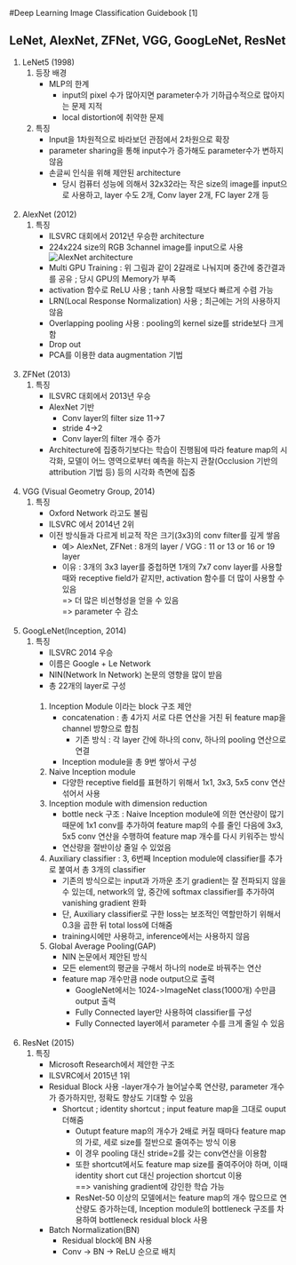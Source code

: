 #Deep Learning Image Classification Guidebook [1]
## LeNet, AlexNet, ZFNet, VGG, GoogLeNet, ResNet

1. LeNet5 (1998)
    1. 등장 배경
        - MLP의 한계
            - input의 pixel 수가 많아지면 parameter수가 기하급수적으로 많아지는 문제 지적
            - local distortion에 취약한 문제
    1. 특징
        - Input을 1차원적으로 바라보던 관점에서 2차원으로 확장
        - parameter sharing을 통해 input수가 증가해도 parameter수가 변하지 않음
        - 손글씨 인식을 위해 제안된 architecture
            - 당시 컴퓨터 성능에 의해서 32x32라는 작은 size의 image를 input으로 사용하고, layer 수도 2개, Conv layer 2개, FC layer 2개 등
<br><br>
1. AlexNet (2012)
    1. 특징
        - ILSVRC 대회에서 2012년 우승한 architecture
        - 224x224 size의 RGB 3channel image를 input으로 사용<br>
        ![AlexNet architecture](file:///C:/Users/zkzh6/OneDrive/Pictures/deep_learning%20classification/noname01.bmp)<br>
        - Multi GPU Training : 위 그림과 같이 2갈래로 나눠지며 중간에 중간결과를 공유 ; 당시 GPU의 Memory가 부족
        - activation 함수로 ReLU 사용 ; tanh 사용할 때보다 빠르게 수렴 가능
        - LRN(Local Response Normalization) 사용 ; 최근에는 거의 사용하지 않음
        - Overlapping pooling 사용 : pooling의 kernel size를 stride보다 크게 함
        - Drop out
        - PCA를 이용한 data augmentation 기법<br><br>
1. ZFNet (2013)
    1. 특징
        - ILSVRC 대회에서 2013년 우승
        - AlexNet 기반
	        - Conv layer의 filter size 11->7
	        - stride 4->2
	        - Conv layer의 filter 개수 증가
        - Architecture에 집중하기보다는 학습이 진행됨에 따라 feature map의 시각화, 모델이 어느 영역으로부터 예측을 하는지 관찰(Occlusion 기반의 attribution 기법 등) 등의 시각화 측면에 집중<br><br>
1. VGG (Visual Geometry Group, 2014)
    1. 특징
        - Oxford Network 라고도 불림
        - ILSVRC 에서 2014년 2위
        - 이전 방식들과 다르게 비교적 작은 크기(3x3)의 conv filter를 깊게 쌓음
            - 예> AlexNet, ZFNet : 8개의 layer / VGG : 11 or 13 or 16 or 19 layer
            - 이유 : 3개의 3x3 layer를 중첩하면 1개의 7x7 conv layer를 사용할 때와 receptive field가 같지만, activation 함수를 더 많이 사용할 수 있음<br>
            => 더 많은 비선형성을 얻을 수 있음<br>
            => parameter 수 감소<br><br>
1. GoogLeNet(Inception, 2014)
    1. 특징
        - ILSVRC 2014 우승
        - 이름은 Google + Le Network
        - NIN(Network In Network) 논문의 영향을 많이 받음
        - 총 22개의 layer로 구성<br><br>
        1. Inception Module 이라는 block 구조 제안
            - concatenation : 총 4가지 서로 다른 연산을 거친 뒤 feature map을 channel 방향으로 합침
                - 기존 방식 : 각 layer 간에 하나의 conv, 하나의 pooling 연산으로 연결
            - Inception module을 총 9번 쌓아서 구성<br>
        1. Naive Inception module
            - 다양한 receptive field를 표현하기 위해서 1x1, 3x3, 5x5 conv 연산 섞어서 사용<br>
        1. Inception module with dimension reduction
            - bottle neck 구조 : Naive Inception module에 의한 연산량이 많기 때문에 1x1 conv를 추가하여 feature map의 수를 줄인 다음에 3x3, 5x5 conv 연산을 수행하여 feature map 개수를 다시 키워주는 방식
            - 연산량을 절반이상 줄일 수 있었음<br>
        1. Auxiliary classifier : 3, 6번째 Inception module에 classifier를 추가로 붙여서 총 3개의 classifier
            - 기존의 방식으로는 input과 가까운 초기 gradient는 잘 전파되지 않을 수 있는데, network의 앞, 중간에 softmax classifier를 추가하여 vanishing gradient 완화
	        - 단, Auxiliary classifier로 구한 loss는 보조적인 역할만하기 위해서 0.3을 곱한 뒤 total loss에 더해줌
	        - training시에만 사용하고, inference에서는 사용하지 않음<br>
        1. Global Average Pooling(GAP)
            - NIN 논문에서 제안된 방식
            - 모든 element의 평균을 구해서 하나의 node로 바꿔주는 연산
            - feature map 개수만큼 node output으로 출력
                - GoogleNet에서는 1024->ImageNet class(1000개) 수만큼 output 출력
	            - Fully Connected layer만 사용하여 classifier를 구성
	            - Fully Connected layer에서 parameter 수를 크게 줄일 수 있음<br><br>
1. ResNet (2015)
    1. 특징
        - Microsoft Research에서 제안한 구조
        - ILSVRC에서 2015년 1위
        - Residual Block 사용
            -layer개수가 늘어날수록 연산량, parameter 개수가 증가하지만, 정확도 향상도 기대할 수 있음
            - Shortcut ; identity shortcut ; input feature map을 그대로 ouput 더해줌
                - Outupt feature map의 개수가 2배로 커질 때마다 feature map의 가로, 세로 size를 절반으로 줄여주는 방식 이용
		        - 이 경우 pooling 대신 stride=2를 갖는 conv연산을 이용함
                - 또한 shortcut에서도 feature map size를 줄여주어야 하며, 이때 identity short cut 대신 projection shortcut 이용<br>
                ==> vanishing gradient에 강인한 학습 가능
		        - ResNet-50 이상의 모델에서는 feature map의 개수 많으므로 연산량도 증가하는데, Inception module의 bottleneck 구조를 차용하여 bottleneck residual block 사용
        - Batch Normalization(BN)
            - Residual block에 BN 사용
	        - Conv -> BN -> ReLU 순으로 배치